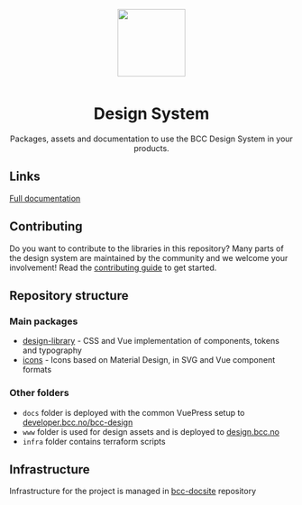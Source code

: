 <p align="center">
  <img src="https://design.bcc.no/logos/bcc_logo_secondary.svg" width="120" style="margin-bottom: 10px;">
</p>
<h1 align="center">Design System</h1>
<p align="center">Packages, assets and documentation to use the BCC Design System in your products.</p>

## Links

[Full documentation](https://developer.bcc.no/bcc-design)

## Contributing

Do you want to contribute to the libraries in this repository? Many parts of the design system are maintained by the community and we welcome your involvement! Read the [contributing guide](./CONTRIBUTING.md) to get started.

## Repository structure

### Main packages

- [design-library](./design-library/README.md) - CSS and Vue implementation of components, tokens and typography
- [icons](./icons/README.md) - Icons based on Material Design, in SVG and Vue component formats

### Other folders

- `docs` folder is deployed with the common VuePress setup to [developer.bcc.no/bcc-design](https://developer.bcc.no/bcc-design/)
- `www` folder is used for design assets and is deployed to [design.bcc.no](https://design.bcc.no)
- `infra` folder contains terraform scripts

## Infrastructure

Infrastructure for the project is managed in [bcc-docsite](https://github.com/bcc-code/bcc-docsite) repository
